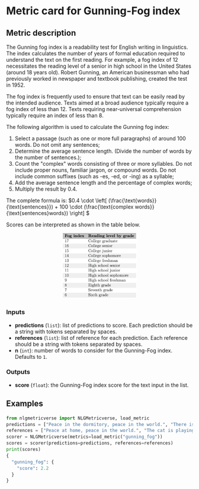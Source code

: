 # Metric card for Gunning-Fog index

## Metric description
The Gunning fog index is a readability test for English writing in linguistics. The index calculates the number of years of formal education required to understand the text on the first reading. For example, a fog index of 12 necessitates the reading level of a senior in high school in the United States (around 18 years old). Robert Gunning, an American businessman who had previously worked in newspaper and textbook publishing, created the test in 1952.

The fog index is frequently used to ensure that text can be easily read by the intended audience. Texts aimed at a broad audience typically require a fog index of less than 12. Texts requiring near-universal comprehension typically require an index of less than 8.

The following algorithm is used to calculate the Gunning fog index:
1. Select a passage (such as one or more full paragraphs) of around 100 words. Do not omit any sentences;
2. Determine the average sentence length. (Divide the number of words by the number of sentences.);
3. Count the "complex" words consisting of three or more syllables. Do not include proper nouns, familiar jargon, or compound words. Do not include common suffixes (such as -es, -ed, or -ing) as a syllable;
4. Add the average sentence length and the percentage of complex words;
5. Multiply the result by 0.4.

The complete formula is:
$0.4 \cdot \left[ (\frac{\text{words}}{\text{sentences}}) + 100 \cdot (\frac{\text{complex words}}{\text{sentences}words}) \right] $

Scores can be interpreted as shown in the table below.

<p align="center">
  <img src="../../../figures/metrics/gunning_fog/gunning_fog.png" width="40%" title="Scores interpretation for Gunning_Fog index" alt="">
</p>

### Inputs
- **predictions** (`list`): list of predictions to score. Each prediction should be a string with tokens separated by spaces.
- **references** (`list`): list of reference for each prediction. Each reference should be a string with tokens separated by spaces.
- **n** (`int`): number of words to consider for the Gunning-Fog index. Defaults to `1`.

### Outputs
- **score** (`float`): the Gunning-Fog index score for the text input in the list.

## Examples
```python
from nlgmetricverse import NLGMetricverse, load_metric
predictions = ["Peace in the dormitory, peace in the world.", "There is a cat on the mat."]
references = ["Peace at home, peace in the world.", "The cat is playing on the mat."]
scorer = NLGMetricverse(metrics=load_metric("gunning_fog"))
scores = scorer(predictions=predictions, references=references)
print(scores)
{
  "gunning_fog": {
    "score": 2.2 
  }
}
```

